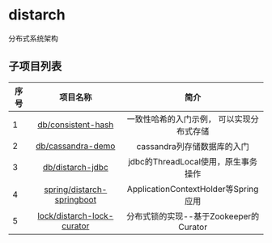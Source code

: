 # distarch

分布式系统架构

## 子项目列表

| 序号         | 项目名称           | 简介      |
| ------------- |:-------------:|:-------------:|
|  1   | [db/consistent-hash](https://github.com/liushaoming/distarch/tree/master/db/consistent-hash) | 一致性哈希的入门示例， 可以实现分布式存储 |
|  2   | [db/cassandra-demo](https://github.com/liushaoming/distarch/tree/master/db/cassandra-demo) | cassandra列存储数据库的入门 |
|  3   | [db/distarch-jdbc](https://github.com/liushaoming/distarch/tree/master/db/distarch-jdbc) | jdbc的ThreadLocal使用，原生事务操作 |
|  4   | [spring/distarch-springboot](https://github.com/liushaoming/distarch/tree/master/spring/distarch-springboot) | ApplicationContextHolder等Spring应用 |
|  5   | [lock/distarch-lock-curator](https://github.com/liushaoming/distarch/tree/master/lock/distarch-lock-curator) | 分布式锁的实现--基于Zookeeper的Curator |
